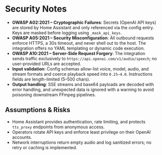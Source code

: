 # Security Notes

- **OWASP A02:2021 – Cryptographic Failures**: Secrets (OpenAI API keys) are stored by Home Assistant and only referenced via the config entry. Keys are masked before logging using `_mask_api_keys`.
- **OWASP A05:2021 – Security Misconfiguration**: All outbound requests enforce HTTPS, a 30s timeout, and never shell out to the host. The integration offers no YAML templating or dynamic code execution.
- **OWASP A10:2021 – Server-Side Request Forgery**: The integration sends traffic exclusively to `https://api.openai.com/v1/audio/speech`; no user-provided URLs are accepted.
- **Input validation**: Config schemas allow-list voice, model, audio, and stream formats and coerce playback speed into `0.25–4.0`. Instructions fields are length-limited (5–500 chars).
- **Output handling**: SSE streams and base64 payloads are decoded with error handling, and unexpected data is ignored with a warning to avoid poisoning downstream FFmpeg pipelines.

## Assumptions & Risks
- Home Assistant provides authentication, rate limiting, and protects `tts_proxy` endpoints from anonymous access.
- Operators rotate API keys and enforce least privilege on their OpenAI accounts.
- Network interruptions return empty audio and log sanitized errors; no retry or caching is implemented.
